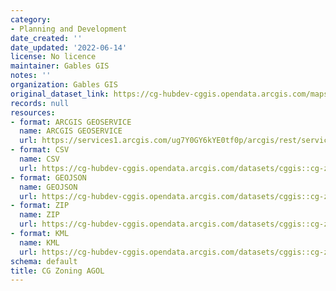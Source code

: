 ```yaml
---
category:
- Planning and Development
date_created: ''
date_updated: '2022-06-14'
license: No licence
maintainer: Gables GIS
notes: ''
organization: Gables GIS
original_dataset_link: https://cg-hubdev-cggis.opendata.arcgis.com/maps/cggis::cg-zoning-agol
records: null
resources:
- format: ARCGIS GEOSERVICE
  name: ARCGIS GEOSERVICE
  url: https://services1.arcgis.com/ug7Y0GY6kYE0tf0p/arcgis/rest/services/CG_Zoning_AGOL/FeatureServer/11
- format: CSV
  name: CSV
  url: https://cg-hubdev-cggis.opendata.arcgis.com/datasets/cggis::cg-zoning-agol.csv?outSR=%7B%22latestWkid%22%3A2236%2C%22wkid%22%3A102658%7D
- format: GEOJSON
  name: GEOJSON
  url: https://cg-hubdev-cggis.opendata.arcgis.com/datasets/cggis::cg-zoning-agol.geojson?outSR=%7B%22latestWkid%22%3A2236%2C%22wkid%22%3A102658%7D
- format: ZIP
  name: ZIP
  url: https://cg-hubdev-cggis.opendata.arcgis.com/datasets/cggis::cg-zoning-agol.zip?outSR=%7B%22latestWkid%22%3A2236%2C%22wkid%22%3A102658%7D
- format: KML
  name: KML
  url: https://cg-hubdev-cggis.opendata.arcgis.com/datasets/cggis::cg-zoning-agol.kml?outSR=%7B%22latestWkid%22%3A2236%2C%22wkid%22%3A102658%7D
schema: default
title: CG Zoning AGOL
---
```

